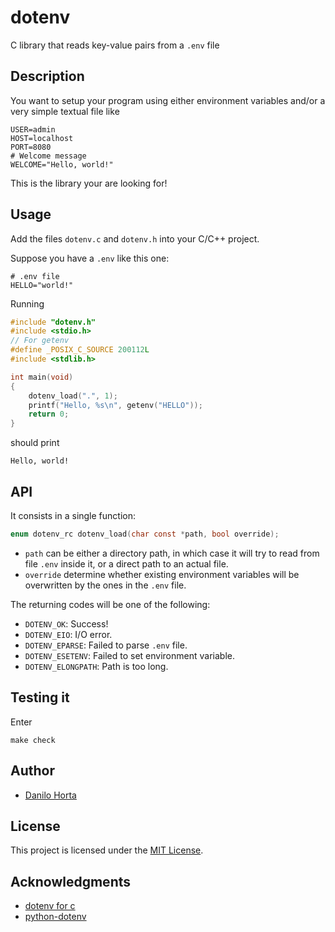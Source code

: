 # dotenv

C library that reads key-value pairs from a `.env` file

## Description

You want to setup your program using either environment variables
and/or a very simple textual file like

```
USER=admin
HOST=localhost
PORT=8080
# Welcome message
WELCOME="Hello, world!"
```

This is the library your are looking for!

## Usage

Add the files `dotenv.c` and `dotenv.h` into your C/C++ project.

Suppose you have a `.env` like this one:

```
# .env file
HELLO="world!"
```

Running

```c
#include "dotenv.h"
#include <stdio.h>
// For getenv
#define _POSIX_C_SOURCE 200112L
#include <stdlib.h>

int main(void)
{
    dotenv_load(".", 1);
    printf("Hello, %s\n", getenv("HELLO"));
    return 0;
}
```

should print

```
Hello, world!
```

## API

It consists in a single function:

```c
enum dotenv_rc dotenv_load(char const *path, bool override);
```

- `path` can be either a directory path, in which case it will try to read from
  file `.env` inside it, or a direct path to an actual file.
- `override` determine whether existing environment variables will be overwritten
  by the ones in the `.env` file.

The returning codes will be one of the following:

- `DOTENV_OK`: Success!
- `DOTENV_EIO`: I/O error.
- `DOTENV_EPARSE`: Failed to parse `.env` file.
- `DOTENV_ESETENV`: Failed to set environment variable.
- `DOTENV_ELONGPATH`: Path is too long.

## Testing it

Enter

```
make check
```

## Author

* [Danilo Horta](https://github.com/horta)

## License

This project is licensed under the [MIT License](https://raw.githubusercontent.com/EBI-Metagenomics/dotenv/main/LICENSE).

## Acknowledgments

* [dotenv for c](https://github.com/Isty001/dotenv-c)
* [python-dotenv](https://github.com/theskumar/python-dotenv)
